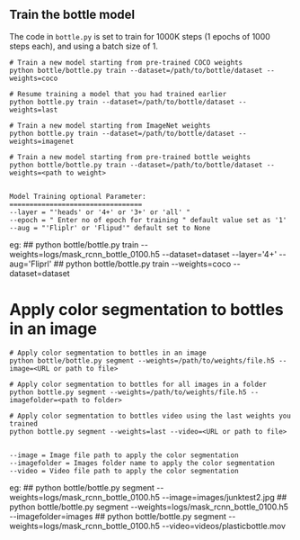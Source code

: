  

## Train the bottle model


The code in `bottle.py` is set to train for 1000K steps (1 epochs of 1000 steps each), and using a batch size of 1.

    # Train a new model starting from pre-trained COCO weights
    python bottle/bottle.py train --dataset=/path/to/bottle/dataset --weights=coco

    # Resume training a model that you had trained earlier
    python bottle.py train --dataset=/path/to/bottle/dataset --weights=last

    # Train a new model starting from ImageNet weights
    python bottle.py train --dataset=/path/to/bottle/dataset --weights=imagenet
    
    # Train a new model starting from pre-trained bottle weights
    python bottle/bottle.py train --dataset=/path/to/bottle/dataset --weights=<path to weight>


    Model Training optional Parameter:
    =================================
    --layer = "'heads' or '4+' or '3+' or 'all' "
    --epoch = " Enter no of epoch for training " default value set as '1'        
    --aug = "'Fliplr' or 'Flipud'" default set to None

eg: ## python bottle/bottle.py train --weights=logs/mask_rcnn_bottle_0100.h5 --dataset=dataset --layer='4+' --aug='Fliprl'
    ## python bottle/bottle.py train --weights=coco --dataset=dataset 


# Apply color segmentation to bottles in an image

    # Apply color segmentation to bottles in an image
    python bottle/bottle.py segment --weights=/path/to/weights/file.h5 --image=<URL or path to file>

    # Apply color segmentation to bottles for all images in a folder
    python bottle.py segment --weights=/path/to/weights/file.h5 --imagefolder=<path to folder>

    # Apply color segmentation to bottles video using the last weights you trained
    python bottle.py segment --weights=last --video=<URL or path to file>


    --image = Image file path to apply the color segmentation
    --imagefolder = Images folder name to apply the color segmentation
    --video = Video file path to apply the color segmentation
                                                            
eg: ## python bottle/bottle.py segment --weights=logs/mask_rcnn_bottle_0100.h5 --image=images/junktest2.jpg
    ## python bottle/bottle.py segment --weights=logs/mask_rcnn_bottle_0100.h5 --imagefolder=images
    ## python bottle/bottle.py segment --weights=logs/mask_rcnn_bottle_0100.h5 --video=videos/plasticbottle.mov
